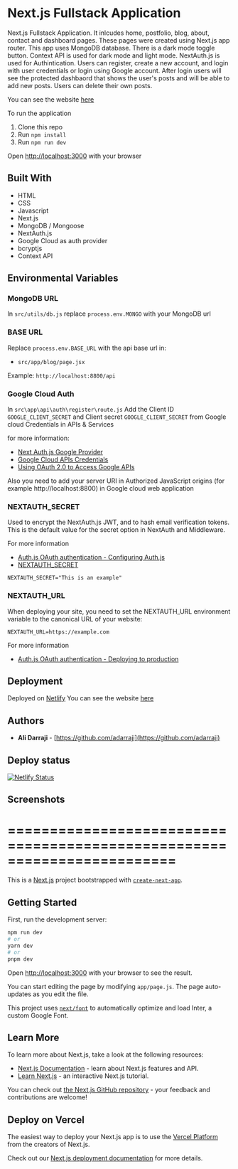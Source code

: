 

# Next.js Fullstack Application

 Next.js Fullstack Application. It inlcudes home, postfolio, blog, about, contact and dashboard pages. These pages were created using Next.js app router. This app uses MongoDB  database. There is a dark mode toggle button. Context API is used for dark mode and light mode. NextAuth.js is used for Authintication. Users can register, create a new account, and login with user credentials or login using Google account. After login users will see the protected dashbaord that shows the user's posts and will be able to add new posts. Users can delete their own posts.

 You can see the website [here](https://nextjsblog2.netlify.app)


 To run the application

1. Clone this repo
2. Run `npm install`
3. Run `npm run dev`

Open [http://localhost:3000](http://localhost:3000) with your browser


## Built With

* HTML
* CSS
* Javascript
* Next.js
* MongoDB / Mongoose
* NextAuth.js
* Google Cloud as auth provider
* bcryptjs
* Context API


## Environmental Variables

### MongoDB URL

In `src/utils/db.js` replace `process.env.MONGO` with your MongoDB url 

### BASE URL
Replace `process.env.BASE_URL` with the api base url in:

* `src/app/blog/page.jsx`


Example: `http://localhost:8800/api`

### Google Cloud Auth

In `src\app\api\auth\register\route.js` Add the Client ID `GOOGLE_CLIENT_SECRET` and Client secret `GOOGLE_CLIENT_SECRET` from Google cloud Credentials in APIs & Services 

for more information:

* [Next Auth.js Google Provider](https://next-auth.js.org/providers/google)
* [Google Cloud APIs Credentials](https://console.developers.google.com/apis/credentials)
* [Using OAuth 2.0 to Access Google APIs](https://developers.google.com/identity/protocols/oauth2)


Also you need to add your server URI in Authorized JavaScript origins (for example http://localhost:8800) in Google cloud web application  

### NEXTAUTH_SECRET

Used to encrypt the NextAuth.js JWT, and to hash email verification tokens. This is the default value for the secret option in NextAuth and Middleware.

For more information
* [Auth.js OAuth authentication - Configuring Auth.js](https://authjs.dev/getting-started/oauth-tutorial#1-configuring-authjs)
* [NEXTAUTH_SECRET](https://next-auth.js.org/configuration/options#nextauth_secret)

`NEXTAUTH_SECRET="This is an example"`

###  NEXTAUTH_URL 

When deploying your site, you need to set the NEXTAUTH_URL environment variable to the canonical URL of your website:

`NEXTAUTH_URL=https://example.com`

For more information
* [Auth.js OAuth authentication - Deploying to production](https://authjs.dev/getting-started/oauth-tutorial#4-deploying-to-production)



## Deployment

Deployed on [Netlify](https://netlify.com)
You can see the website [here](https://nextjsblog2.netlify.app)



## Authors

- **Ali Darraji** - [https://github.com/adarraji](https://github.com/adarraji)



## Deploy status
[![Netlify Status](https://api.netlify.com/api/v1/badges/8d760479-08e8-4e3c-9463-0d5129f2f718/deploy-status)](https://app.netlify.com/sites/react-booking-12/deploys)



## Screenshots



========================================================================
========================================================================


This is a [Next.js](https://nextjs.org/) project bootstrapped with [`create-next-app`](https://github.com/vercel/next.js/tree/canary/packages/create-next-app).

## Getting Started

First, run the development server:

```bash
npm run dev
# or
yarn dev
# or
pnpm dev
```

Open [http://localhost:3000](http://localhost:3000) with your browser to see the result.

You can start editing the page by modifying `app/page.js`. The page auto-updates as you edit the file.

This project uses [`next/font`](https://nextjs.org/docs/basic-features/font-optimization) to automatically optimize and load Inter, a custom Google Font.

## Learn More

To learn more about Next.js, take a look at the following resources:

- [Next.js Documentation](https://nextjs.org/docs) - learn about Next.js features and API.
- [Learn Next.js](https://nextjs.org/learn) - an interactive Next.js tutorial.

You can check out [the Next.js GitHub repository](https://github.com/vercel/next.js/) - your feedback and contributions are welcome!

## Deploy on Vercel

The easiest way to deploy your Next.js app is to use the [Vercel Platform](https://vercel.com/new?utm_medium=default-template&filter=next.js&utm_source=create-next-app&utm_campaign=create-next-app-readme) from the creators of Next.js.

Check out our [Next.js deployment documentation](https://nextjs.org/docs/deployment) for more details.
